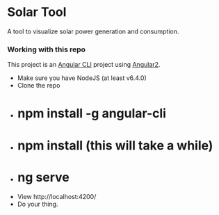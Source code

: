 
# Solar Tool

A tool to visualize solar power generation and consumption.

### Working with this repo

This project is an [Angular CLI](https://github.com/angular/angular-cli) project using [Angular2](https://angular.io/). 

* Make sure you have NodeJS (at least v6.4.0)
* Clone the repo
* # npm install -g angular-cli
* # npm install (this will take a while)
* # ng serve
* View http://localhost:4200/
* Do your thing.
